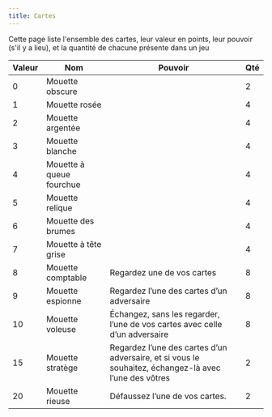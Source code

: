 ```yaml
---
title: Cartes
---
```


Cette page liste l'ensemble des cartes, leur valeur en points, leur pouvoir (s'il y a lieu), et la quantité de chacune
présente dans un jeu

| Valeur | Nom | Pouvoir | Qté |
| --- | --- | --- | --- |
| 0 | Mouette obscure  |  | 2 |
| 1 | Mouette rosée  |  | 4 |
| 2 | Mouette argentée |  | 4 |
| 3 | Mouette blanche |  | 4 |
| 4 | Mouette à queue fourchue |  | 4 |
| 5 | Mouette relique |  | 4 |
| 6 | Mouette des brumes |  | 4 |
| 7 | Mouette à tête grise |  | 4 |
| 8 | Mouette comptable | Regardez une de vos cartes | 8 |
| 9 | Mouette espionne | Regardez l’une des cartes d’un adversaire | 8 |
| 10 | Mouette voleuse | Échangez, sans les regarder, l’une de vos cartes avec celle d’un adversaire  | 8 |
| 15 | Mouette stratège | Regardez l’une des cartes d’un adversaire, et si vous le souhaitez, échangez-là avec l’une des vôtres | 2 |
| 20 | Mouette rieuse | Défaussez l’une de vos cartes. | 2 |
